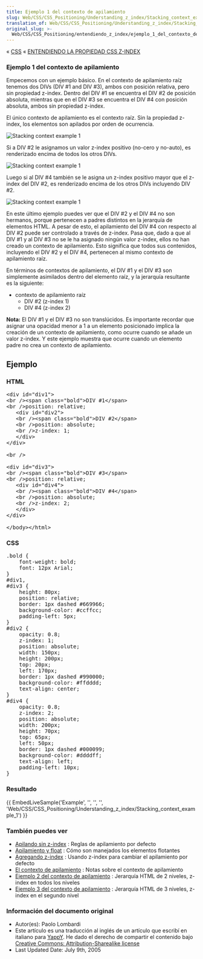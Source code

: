 ```yaml
---
title: Ejemplo 1 del contexto de apilamiento
slug: Web/CSS/CSS_Positioning/Understanding_z_index/Stacking_context_example_1
translation_of: Web/CSS/CSS_Positioning/Understanding_z_index/Stacking_context_example_1
original_slug: >-
  Web/CSS/CSS_Positioning/entendiendo_z_index/ejemplo_1_del_contexto_de_apilamiento
---
```

<p>« <a href="/es/CSS" title="CSS">CSS</a> « <a href="/es/docs/Web/CSS/CSS_Positioning/entendiendo_z_index" title="Understanding CSS z-index">ENTENDIENDO LA PROPIEDAD CSS Z-INDEX</a></p>

<h3 id="Ejemplo_1_del_contexto_de_apilamiento">Ejemplo 1 del contexto de apilamiento</h3>

<p>Empecemos con un ejemplo básico. En el contexto de apilamiento raíz tenemos dos DIVs (DIV #1 and DIV #3), ambos con posición relativa, pero sin propiedad z-index. Dentro del DIV #1 se encuentra el DIV #2 de posición absoluta, mientras que en el DIV #3 se encuentra el DIV #4 con posición absoluta, ambos sin propiedad z-index.</p>

<p>El único contexto de apilamiento es el contexto raíz. Sin la propiedad z-index, los elementos son apilados por orden de ocurrencia.</p>

<p><img alt="Stacking context example 1" class="internal" src="/@api/deki/files/914/=Understanding_zindex_05a.png"></p>

<p>Si a DIV #2 le asignamos un valor z-index positivo (no-cero y no-auto), es renderizado encima de todos los otros DIVs.</p>

<p><img alt="Stacking context example 1" class="internal" src="/@api/deki/files/915/=Understanding_zindex_05b.png"></p>

<p>Luego si al DIV #4 también se le asigna un z-index positivo mayor que el z-index del DIV #2, es renderizado encima de los otros DIVs incluyendo DIV #2.</p>

<p><img alt="Stacking context example 1" class="internal" src="/@api/deki/files/916/=Understanding_zindex_05c.png"></p>

<p>En este último ejemplo puedes ver que el DIV #2 y el DIV #4 no son hermanos, porque pertenecen a padres distintos en la jerarquía de elementos HTML. A pesar de esto, el apilamiento del DIV #4 con respecto al DIV #2 puede ser controlado a través de z-index. Pasa que, dado a que al DIV #1 y al DIV #3 no se le ha asignado ningún valor z-index, ellos no han creado un contexto de apilamiento. Esto significa que todos sus contenidos, incluyendo el DIV #2 y el DIV #4, pertenecen al mismo contexto de apilamiento raíz.</p>

<p>En términos de contextos de apilamiento, el DIV #1 y el DIV #3 son simplemente asimilados dentro del elemento raíz, y la jerarquía resultante es la siguiente:</p>

<ul>
 <li>contexto de apilamiento raíz
  <ul>
   <li>DIV #2 (z-index 1)</li>
   <li>DIV #4 (z-index 2)</li>
  </ul>
 </li>
</ul>

<div class="note"><strong>Nota:</strong> El DIV #1 y el DIV #3 no son translúcidos. Es importante recordar que asignar una opacidad menor a 1 a un elemento posicionado implica la creación de un contexto de apilamiento, como ocurre cuando se añade un valor z-index. Y este ejemplo muestra que ocurre cuando un elemento padre no crea un contexto de apilamiento.</div>

<h2 id="Ejemplo"><strong>Ejemplo</strong></h2>

<h3 id="HTML"><strong>HTML</strong></h3>

<pre class="brush: html">&lt;div id="div1"&gt;
&lt;br /&gt;&lt;span class="bold"&gt;DIV #1&lt;/span&gt;
&lt;br /&gt;position: relative;
   &lt;div id="div2"&gt;
   &lt;br /&gt;&lt;span class="bold"&gt;DIV #2&lt;/span&gt;
   &lt;br /&gt;position: absolute;
   &lt;br /&gt;z-index: 1;
   &lt;/div&gt;
&lt;/div&gt;

&lt;br /&gt;

&lt;div id="div3"&gt;
&lt;br /&gt;&lt;span class="bold"&gt;DIV #3&lt;/span&gt;
&lt;br /&gt;position: relative;
   &lt;div id="div4"&gt;
   &lt;br /&gt;&lt;span class="bold"&gt;DIV #4&lt;/span&gt;
   &lt;br /&gt;position: absolute;
   &lt;br /&gt;z-index: 2;
   &lt;/div&gt;
&lt;/div&gt;

&lt;/body&gt;&lt;/html&gt;
</pre>

<h3 id="CSS">CSS</h3>

<pre class="brush: css">.bold {
    font-weight: bold;
    font: 12px Arial;
}
#div1,
#div3 {
    height: 80px;
    position: relative;
    border: 1px dashed #669966;
    background-color: #ccffcc;
    padding-left: 5px;
}
#div2 {
    opacity: 0.8;
    z-index: 1;
    position: absolute;
    width: 150px;
    height: 200px;
    top: 20px;
    left: 170px;
    border: 1px dashed #990000;
    background-color: #ffdddd;
    text-align: center;
}
#div4 {
    opacity: 0.8;
    z-index: 2;
    position: absolute;
    width: 200px;
    height: 70px;
    top: 65px;
    left: 50px;
    border: 1px dashed #000099;
    background-color: #ddddff;
    text-align: left;
    padding-left: 10px;
}</pre>

<h3 id="Resultado">Resultado</h3>

<p>{{ EmbedLiveSample('Example', '', '', '', 'Web/CSS/CSS_Positioning/Understanding_z_index/Stacking_context_example_1') }}</p>

<h3 id="También_puedes_ver">También puedes ver</h3>

<ul>
 <li><a href="/es/docs/Web/CSS/CSS_Positioning/entendiendo_z_index/Stacking_without_z-index" title="  javichito Apilando sin z-index">Apilando sin z-index</a> : Reglas de apilamiento por defecto</li>
 <li><a href="/es/docs/Web/CSS/CSS_Positioning/entendiendo_z_index/Apilamiento_y_float" title="Apilamiento y float">Apilamiento y float</a> : Cómo son manejados los elementos flotantes</li>
 <li><a href="/es/docs/Web/CSS/CSS_Positioning/entendiendo_z_index/Agregando_z-index" title="Agregando z-index">Agregando z-index</a> : Usando z-index para cambiar el apilamiento por defecto</li>
 <li><a href="/es/docs/Web/CSS/CSS_Positioning/entendiendo_z_index/El_contexto_de_apilamiento" title="El contexto de apilamiento">El contexto de apilamiento</a> : Notas sobre el contexto de apilamiento</li>
 <li><a href="/es/docs/Web/CSS/CSS_Positioning/entendiendo_z_index/ejemplo_2_del_contexto_de_apilamiento" title="Ejemplo 2 del contexto de apilamiento">Ejemplo 2 del contexto de apilamiento</a> : Jerarquía HTML de 2 niveles, z-index en todos los niveles</li>
 <li><a href="/es/docs/Web/CSS/CSS_Positioning/entendiendo_z_index/ejemplo_3_del_contexto_de_apilamiento" title="Ejemplo 3 del contexto de apilamiento">Ejemplo 3 del contexto de apilamiento</a> : Jerarquía HTML de 3 niveles, z-index en el segundo nivel<span id="cke_bm_89E" class=""> </span></li>
</ul>

<div class="originaldocinfo">
<h3 id="Original_Document_Information" name="Original_Document_Information">Información del documento original</h3>

<ul>
 <li>Autor(es): Paolo Lombardi</li>
 <li>Este artículo es una traducción al inglés de un artículo que escribí en italiano para <a href="http://www.yappy.it">YappY</a>. He dado el derecho de compartir el contenido bajo <a href="http://creativecommons.org/licenses/by-sa/2.0/">Creative Commons: Attribution-Sharealike license</a></li>
 <li>Last Updated Date: July 9th, 2005</li>
</ul>
</div>
